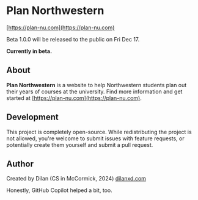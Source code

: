# Plan Northwestern
[https://plan-nu.com](https://plan-nu.com)

Beta 1.0.0 will be released to the public on Fri Dec 17.

**Currently in beta.**


## About
**Plan Northwestern** is a website to help Northwestern students plan out their years of courses at the university. Find more information and get started at [https://plan-nu.com](https://plan-nu.com).


## Development
This project is completely open-source. While redistributing the project is not allowed, you're welcome to submit issues with feature requests, or potentially create them yourself and submit a pull request.


## Author
Created by Dilan (CS in McCormick, 2024) [dilanxd.com](https://dilanxd.com)

Honestly, GitHub Copilot helped a bit, too.